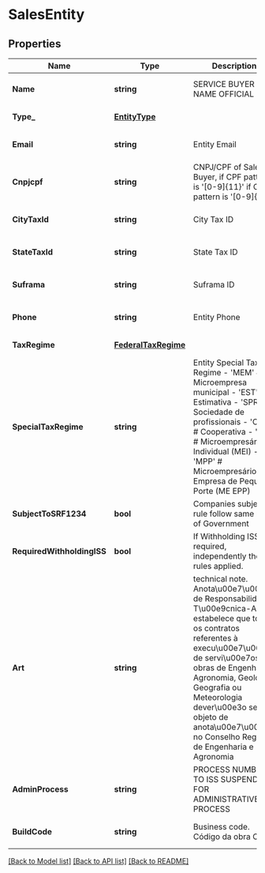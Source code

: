# SalesEntity

## Properties
Name | Type | Description | Notes
------------ | ------------- | ------------- | -------------
**Name** | **string** | SERVICE BUYER NAME OFFICIAL | [optional] [default to null]
**Type_** | [**EntityType**](EntityType.md) |  | [default to null]
**Email** | **string** | Entity Email | [optional] [default to null]
**Cnpjcpf** | **string** | CNPJ/CPF of Sales Buyer, if CPF pattern is &#39;[0-9]{11}&#39; if CNPJ pattern is &#39;[0-9]{14}&#39; | [optional] [default to null]
**CityTaxId** | **string** | City Tax ID | [optional] [default to null]
**StateTaxId** | **string** | State Tax ID | [optional] [default to null]
**Suframa** | **string** | Suframa ID | [optional] [default to null]
**Phone** | **string** | Entity Phone | [optional] [default to null]
**TaxRegime** | [**FederalTaxRegime**](FederalTaxRegime.md) |  | [default to null]
**SpecialTaxRegime** | **string** | Entity Special Tax Regime  - &#39;MEM&#39; # Microempresa municipal - &#39;EST&#39; # Estimativa - &#39;SPR&#39; # Sociedade de profissionais - &#39;COP&#39; # Cooperativa - &#39;MEI&#39; # Microempresário Individual (MEI) - &#39;MPP&#39; # Microempresário e Empresa de Pequeno Porte (ME EPP)  | [optional] [default to null]
**SubjectToSRF1234** | **bool** | Companies subject to rule follow same rule of Government | [optional] [default to null]
**RequiredWithholdingISS** | **bool** | If Withholding ISS is required, independently the rules applied. | [optional] [default to null]
**Art** | **string** | technical note. Anota\\u00e7\\u00e3o de Responsabilidade T\\u00e9cnica-ART, estabelece que todos os contratos referentes à  execu\\u00e7\\u00e3o de servi\\u00e7os ou obras de Engenharia, Agronomia, Geologia, Geografia ou Meteorologia dever\\u00e3o ser objeto de anota\\u00e7\\u00e3o no Conselho Regional de Engenharia e Agronomia | [optional] [default to null]
**AdminProcess** | **string** | PROCESS NUMBER TO ISS SUSPENDED FOR ADMINISTRATIVE PROCESS | [optional] [default to null]
**BuildCode** | **string** | Business code. Código da obra OBRA | [optional] [default to null]

[[Back to Model list]](../README.md#documentation-for-models) [[Back to API list]](../README.md#documentation-for-api-endpoints) [[Back to README]](../README.md)


